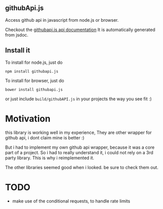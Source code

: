 githubApi.js
------------

Access github api in javascript from node.js or browser.

Checkout the [githubapi.js api documentation](https://github.com/jeromeetienne/githubAPI.js/blob/master/docs/api.md)
It is automatically generated from jsdoc.

## Install it

To install for node.js, just do

```
npm install githubapi.js
```

To install for browser, just do

```
bower install githubapi.js
```

or just include ```build/githubAPI.js``` in your projects the way you see fit :)

# Motivation
this library is working well in my experience,
They are other wrapper for github api, i dont claim mine is better :)

But i had to implement my own github api wrapper, because it was a core
part of a project. So i had to really understand it, i could not rely
on a 3rd party library. This is why i reimplemented it.

The other libraries seemed good when i looked. be sure to check them out.

# TODO
* make use of the conditional requests, to handle rate limits
